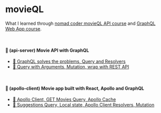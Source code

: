 # movieQL

What I learned through [nomad coder movieQL API course](https://nomadcoders.co/graphql-for-beginners/lobby) and [GraphQL Web App course](https://nomadcoders.co/react-graphql-for-beginners/lobby).

&nbsp;

#### 📂 (api-server) Movie API with GraphQL

- [🌌 GraphQL solves the problems, Query and Resolvers](https://github.com/salybu/movieQL/blob/master/api-server/docs/start-graphql.md)
- [🎠 Query with Arguments, Mutation, wrap with REST API](https://github.com/salybu/movieQL/blob/master/api-server/docs/queries-with-args-and-mutation.md)

&nbsp;

#### 📁 (apollo-client) Movie app built with React, Apollo and GraphQL

- [🎄 Apollo Client, GET Movies Query, Apollo Cache](https://github.com/salybu/movieQL/blob/master/apollo-client/docs/start-apollo.md)
- [🍯 Suggestions Query, Local state, Apollo Client Resolvers, Mutation ](https://github.com/salybu/movieQL/blob/master/apollo-client/docs/suggestions-local-state.md)

&nbsp;
